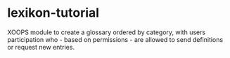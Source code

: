 # lexikon-tutorial
XOOPS module to create a glossary ordered by category, with users participation who - based on permissions - are allowed to send definitions or request new entries.
